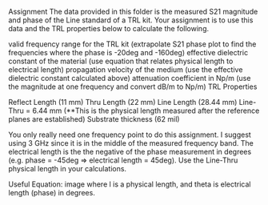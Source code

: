 Assignment
The data provided in this folder is the measured S21 magnitude and phase of the Line standard of a TRL kit. Your assignment is to use this data and the TRL properties below to calculate the following.

valid frequency range for the TRL kit (extrapolate S21 phase plot to find the frequencies where the phase is -20deg and -160deg)
effective dielectric constant of the material (use equation that relates physical length to electrical length)
propagation velocity of the medium (use the effective dielectric constant calculated above)
attenuation coefficient in Np/m (use the magnitude at one frequency and convert dB/m to Np/m)
TRL Properties

Reflect Length (11 mm) 
Thru Length (22 mm) 
Line Length (28.44 mm) 
Line-Thru = 6.44 mm (**This is the physical length measured after the reference planes are established) 
Substrate thickness (62 mil) 

You only really need one frequency point to do this assignment. I suggest using 3 GHz since it is in the middle of the measured frequency band. The electrical length is the the negative of the phase measurement in degrees (e.g. phase = -45deg => electrical length = 45deg). Use the Line-Thru physical length in your calculations.

Useful Equation: 
image 
where l is a physical length, and theta is electrical length (phase) in degrees.
